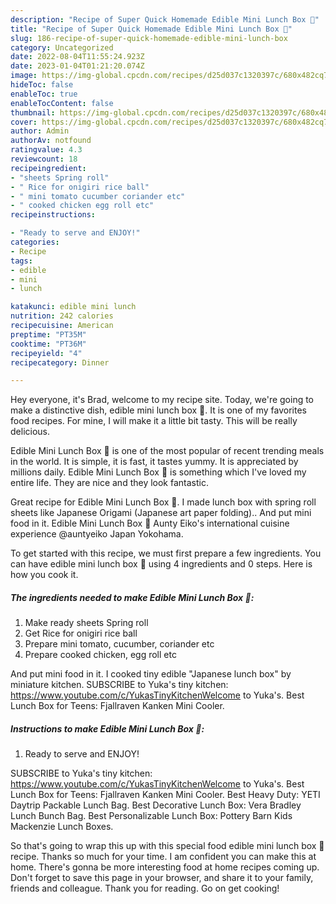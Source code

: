 ```yaml
---
description: "Recipe of Super Quick Homemade Edible Mini Lunch Box 🍱"
title: "Recipe of Super Quick Homemade Edible Mini Lunch Box 🍱"
slug: 186-recipe-of-super-quick-homemade-edible-mini-lunch-box
category: Uncategorized
date: 2022-08-04T11:55:24.923Z
date: 2023-01-04T01:21:20.074Z
image: https://img-global.cpcdn.com/recipes/d25d037c1320397c/680x482cq70/edible-mini-lunch-box-recipe-main-photo.jpg
hideToc: false
enableToc: true
enableTocContent: false
thumbnail: https://img-global.cpcdn.com/recipes/d25d037c1320397c/680x482cq70/edible-mini-lunch-box-recipe-main-photo.jpg
cover: https://img-global.cpcdn.com/recipes/d25d037c1320397c/680x482cq70/edible-mini-lunch-box-recipe-main-photo.jpg
author: Admin
authorAv: notfound
ratingvalue: 4.3
reviewcount: 18
recipeingredient:
- "sheets Spring roll"
- " Rice for onigiri rice ball"
- " mini tomato cucumber coriander etc"
- " cooked chicken egg roll etc"
recipeinstructions:

- "Ready to serve and ENJOY!"
categories:
- Recipe
tags:
- edible
- mini
- lunch

katakunci: edible mini lunch 
nutrition: 242 calories
recipecuisine: American
preptime: "PT35M"
cooktime: "PT36M"
recipeyield: "4"
recipecategory: Dinner

---
```



Hey everyone, it's Brad, welcome to my recipe site. Today, we're going to make a distinctive dish, edible mini lunch box 🍱. It is one of my favorites food recipes. For mine, I will make it a little bit tasty. This will be really delicious.

Edible Mini Lunch Box 🍱 is one of the most popular of recent trending meals in the world. It is simple, it is fast, it tastes yummy. It is appreciated by millions daily. Edible Mini Lunch Box 🍱 is something which I've loved my entire life. They are nice and they look fantastic.

Great recipe for Edible Mini Lunch Box 🍱. I made lunch box with spring roll sheets like Japanese Origami (Japanese art paper folding).. And put mini food in it. Edible Mini Lunch Box 🍱 Aunty Eiko&#39;s international cuisine experience @auntyeiko Japan Yokohama.


To get started with this recipe, we must first prepare a few ingredients. You can have edible mini lunch box 🍱 using 4 ingredients and 0 steps. Here is how you cook it.

<!--inarticleads1-->

##### The ingredients needed to make Edible Mini Lunch Box 🍱:

1. Make ready sheets Spring roll
1. Get  Rice for onigiri rice ball
1. Prepare  mini tomato, cucumber, coriander etc
1. Prepare  cooked chicken, egg roll etc


And put mini food in it. I cooked tiny edible &#34;Japanese lunch box&#34; by miniature kitchen. SUBSCRIBE to Yuka&#39;s tiny kitchen: https://www.youtube.com/c/YukasTinyKitchenWelcome to Yuka&#39;s. Best Lunch Box for Teens: Fjallraven Kanken Mini Cooler. 

<!--inarticleads2-->

##### Instructions to make Edible Mini Lunch Box 🍱:


1. Ready to serve and ENJOY!

SUBSCRIBE to Yuka&#39;s tiny kitchen: https://www.youtube.com/c/YukasTinyKitchenWelcome to Yuka&#39;s. Best Lunch Box for Teens: Fjallraven Kanken Mini Cooler. Best Heavy Duty: YETI Daytrip Packable Lunch Bag. Best Decorative Lunch Box: Vera Bradley Lunch Bunch Bag. Best Personalizable Lunch Box: Pottery Barn Kids Mackenzie Lunch Boxes. 

So that's going to wrap this up with this special food edible mini lunch box 🍱 recipe. Thanks so much for your time. I am confident you can make this at home. There's gonna be more interesting food at home recipes coming up. Don't forget to save this page in your browser, and share it to your family, friends and colleague. Thank you for reading. Go on get cooking!
